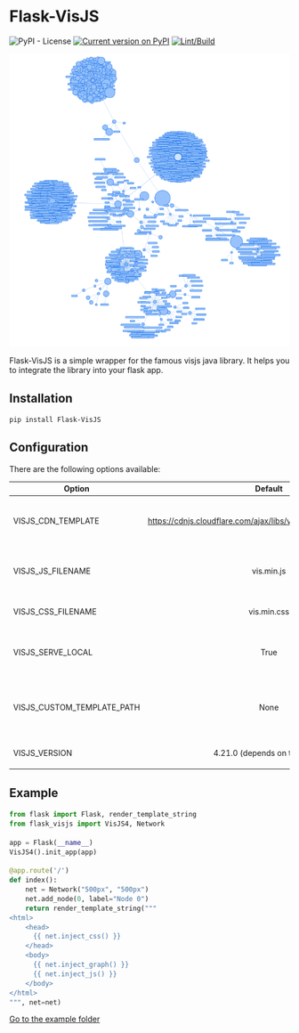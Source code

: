 # Flask-VisJS

![PyPI - License](https://img.shields.io/pypi/l/Flask-VisJS)
[![Current version on PyPI](https://img.shields.io/pypi/v/Flask-VisJS)](https://pypi.org/project/Flask-VisJS/)
[![Lint/Build](https://github.com/dadav/Flask-VisJS/actions/workflows/build.yaml/badge.svg)](https://github.com/dadav/Flask-VisJS/actions/)

![Homedir](./img/visjs.png)

Flask-VisJS is a simple wrapper for the famous visjs java library. It helps you to integrate
the library into your flask app.

## Installation

```bash
pip install Flask-VisJS
```

## Configuration

There are the following options available:

| Option        | Default           | Description  |
| ------------- |:-------------:| ----- |
| VISJS_CDN_TEMPLATE | https://cdnjs.cloudflare.com/ajax/libs/vis/{VERSION}/{FILENAME}' | The CDN to use (only relevant if not localy served) |
| VISJS_JS_FILENAME | vis.min.js | The filename of the javascript file |
| VISJS_CSS_FILENAME | vis.min.css | The filename of the css file |
| VISJS_SERVE_LOCAL | True | If the files should be served localy or from a CDN |
| VISJS_CUSTOM_TEMPLATE_PATH | None | The path for a custom template (used by pyvis) |
| VISJS_VERSION | 4.21.0 (depends on the class) | The version of the visjs library |

## Example

```python
from flask import Flask, render_template_string
from flask_visjs import VisJS4, Network

app = Flask(__name__)
VisJS4().init_app(app)

@app.route('/')
def index():
    net = Network("500px", "500px")
    net.add_node(0, label="Node 0")
    return render_template_string("""
<html>
    <head>
      {{ net.inject_css() }}
    </head>
    <body>
      {{ net.inject_graph() }}
      {{ net.inject_js() }}
    </body>
</html>
""", net=net)
```

[Go to the example folder](./examples/)
